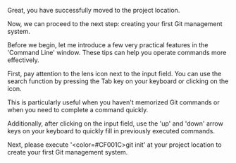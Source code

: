 Great, you have successfully moved to the project location.

Now, we can proceed to the next step: 
creating your first Git management system.

Before we begin, 
let me introduce a few very practical features in the 'Command Line' window.
These tips can help you operate commands more effectively.

First, pay attention to the lens icon next to the input field.
You can use the search function by pressing the Tab key on your keyboard or clicking on the icon.

This is particularly useful when you haven't memorized Git commands 
or when you need to complete a command quickly.

Additionally, after clicking on the input field,
use the 'up' and 'down' arrow keys on your keyboard
to quickly fill in previously executed commands.

Next, please execute '<color=#CF001C>git init</color>'
at your project location to create your first Git management system.